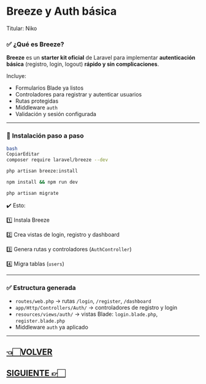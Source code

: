 # Breeze y Auth básica

Titular: Niko

### ✅ **¿Qué es Breeze?**

**Breeze** es un **starter kit oficial** de Laravel para implementar **autenticación básica** (registro, login, logout) **rápido y sin complicaciones**.

Incluye:

- Formularios Blade ya listos
- Controladores para registrar y autenticar usuarios
- Rutas protegidas
- Middleware `auth`
- Validación y sesión configurada

---

### 📌 **Instalación paso a paso**

```bash
bash
CopiarEditar
composer require laravel/breeze --dev

php artisan breeze:install

npm install && npm run dev

php artisan migrate

```

✔️ Esto:

1️⃣ Instala Breeze

2️⃣ Crea vistas de login, registro y dashboard

3️⃣ Genera rutas y controladores (`AuthController`)

4️⃣ Migra tablas (`users`)

---

### ✅ **Estructura generada**

- `routes/web.php` → rutas `/login`, `/register`, `/dashboard`
- `app/Http/Controllers/Auth/` → controladores de registro y login
- `resources/views/auth/` → vistas Blade: `login.blade.php`, `register.blade.php`
- Middleware `auth` ya aplicado

---

## [👈🏻VOLVER](Laravel%20Wiki%20Todo%20lo%20necesario%20para%20aprender%20Larav%20227d9e22edae8085a463fc5448c36870.md)

## [SIGUIENTE 👉🏻](Registro,%20login%20y%20logout%20227d9e22edae80c08b96e3f23d2a81ac.md)
